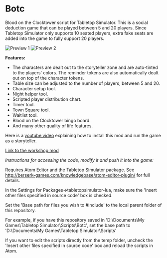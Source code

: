 # Botc

Blood on the Clocktower script for Tabletop Simulator. This is a social deduction game that can be played between 5 and 20 players.
Since Tabletop Simulator only supports 10 seated players, extra fake seats are added into the game to fully support 20 players.

![Preview 1](https://steamuserimages-a.akamaihd.net/ugc/1030707316751255910/975C4EF83A792F7ADA96B41D0093BF8C7F36ACC2/)
![Preview 2](https://steamuserimages-a.akamaihd.net/ugc/779613613824548496/EB8A944F4688C2DEFC01897BF1F06B6280463F8E/)

**Features:**
* The characters are dealt out to the storyteller zone and are auto-tinted to the players' colors. The reminder tokens are also automatically dealt out on top of the character tokens.
* Table size can be adjusted to the number of players, between 5 and 20.
* Character setup tool.
* Night helper tool.
* Scripted player distribution chart.
* Timer tool.
* Town Square tool.
* Waitlist tool.
* Blood on the Clocktower bingo board.
* And many other quality of life features.

Here is a [youtube video](https://www.youtube.com/watch?v=cg0O1oq5VXk) explaining how to install this mod and run the game as a storyteller.

[Link to the workshop mod](https://steamcommunity.com/sharedfiles/filedetails/?id=1749093601)



*Instructions for accessing the code, modify it and push it into the game:*

Requires Atom Editor and the Tabletop Simulator package. See http://berserk-games.com/knowledgebase/atom-editor-plugin/ for full details.


In the Settings for Packages->tabletopsimulator-lua, make sure the 'Insert other files specified in source code' box is checked.


Set the 'Base path for files you wish to #include' to the local parent folder of this repository.


For example, if you have this repository saved in 'D:\Documents\My Games\Tabletop Simulator\Scripts\Botc', set the base path to 'D:\Documents\My Games\Tabletop Simulator\Scripts'


If you want to edit the scripts directly from the temp folder, uncheck the 'Insert other files specified in source code' box and reload the scripts in Atom.
